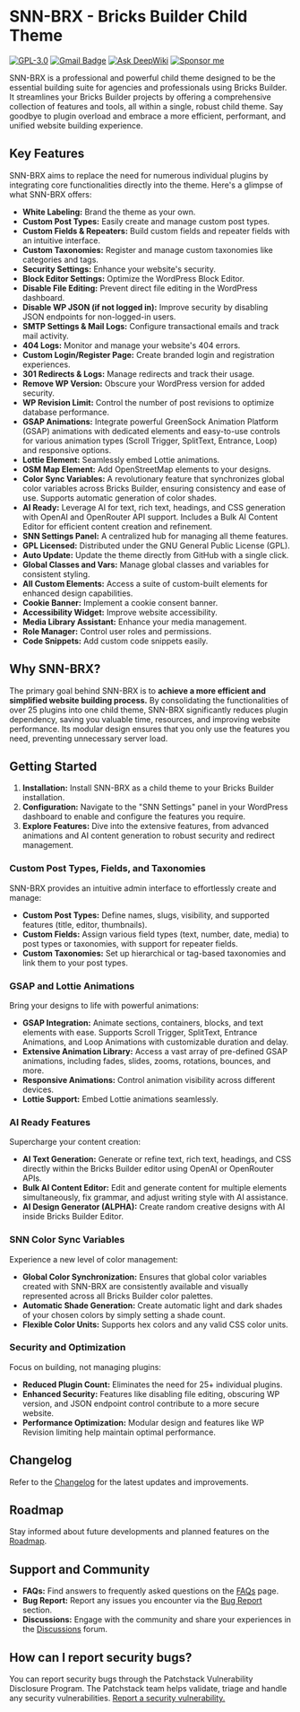# SNN-BRX - Bricks Builder Child Theme

[![GPL-3.0](https://img.shields.io/github/license/ESKYoung/shields-io-visitor-counter?logo=GNU&logoColor=FFFFFF)](https://github.com/sinanisler/snn-brx-child-theme/blob/main/license.txt)
[![Gmail Badge](https://img.shields.io/badge/-Download_Latest_Release-29903b?style=flat&logo=Download&logoColor=white)](https://sinanisler.com/snn-brx-download)
[![Ask DeepWiki](https://deepwiki.com/badge.svg)](https://deepwiki.com/sinanisler/snn-brx-child-theme)
[![Sponsor me](https://img.shields.io/badge/Sponsor_The_Project_❤-GitHub-d46)](https://github.com/sponsors/sinanisler)

 

SNN-BRX is a professional and powerful child theme designed to be the essential building suite for agencies and professionals using Bricks Builder. It streamlines your Bricks Builder projects by offering a comprehensive collection of features and tools, all within a single, robust child theme. Say goodbye to plugin overload and embrace a more efficient, performant, and unified website building experience.

## Key Features

SNN-BRX aims to replace the need for numerous individual plugins by integrating core functionalities directly into the theme. Here's a glimpse of what SNN-BRX offers:

*   **White Labeling:** Brand the theme as your own.
*   **Custom Post Types:** Easily create and manage custom post types.
*   **Custom Fields & Repeaters:** Build custom fields and repeater fields with an intuitive interface.
*   **Custom Taxonomies:** Register and manage custom taxonomies like categories and tags.
*   **Security Settings:** Enhance your website's security.
*   **Block Editor Settings:** Optimize the WordPress Block Editor.
*   **Disable File Editing:** Prevent direct file editing in the WordPress dashboard.
*   **Disable WP JSON (if not logged in):** Improve security by disabling JSON endpoints for non-logged-in users.
*   **SMTP Settings & Mail Logs:** Configure transactional emails and track mail activity.
*   **404 Logs:** Monitor and manage your website's 404 errors.
*   **Custom Login/Register Page:** Create branded login and registration experiences.
*   **301 Redirects & Logs:** Manage redirects and track their usage.
*   **Remove WP Version:** Obscure your WordPress version for added security.
*   **WP Revision Limit:** Control the number of post revisions to optimize database performance.
*   **GSAP Animations:** Integrate powerful GreenSock Animation Platform (GSAP) animations with dedicated elements and easy-to-use controls for various animation types (Scroll Trigger, SplitText, Entrance, Loop) and responsive options.
*   **Lottie Element:** Seamlessly embed Lottie animations.
*   **OSM Map Element:** Add OpenStreetMap elements to your designs.
*   **Color Sync Variables:** A revolutionary feature that synchronizes global color variables across Bricks Builder, ensuring consistency and ease of use. Supports automatic generation of color shades.
*   **AI Ready:** Leverage AI for text, rich text, headings, and CSS generation with OpenAI and OpenRouter API support. Includes a Bulk AI Content Editor for efficient content creation and refinement.
*   **SNN Settings Panel:** A centralized hub for managing all theme features.
*   **GPL Licensed:** Distributed under the GNU General Public License (GPL).
*   **Auto Update:** Update the theme directly from GitHub with a single click.
*   **Global Classes and Vars:** Manage global classes and variables for consistent styling.
*   **All Custom Elements:** Access a suite of custom-built elements for enhanced design capabilities.
*   **Cookie Banner:** Implement a cookie consent banner.
*   **Accessibility Widget:** Improve website accessibility.
*   **Media Library Assistant:** Enhance your media management.
*   **Role Manager:** Control user roles and permissions.
*   **Code Snippets:** Add custom code snippets easily.

## Why SNN-BRX?

The primary goal behind SNN-BRX is to **achieve a more efficient and simplified website building process.** By consolidating the functionalities of over 25 plugins into one child theme, SNN-BRX significantly reduces plugin dependency, saving you valuable time, resources, and improving website performance. Its modular design ensures that you only use the features you need, preventing unnecessary server load.

## Getting Started

1.  **Installation:** Install SNN-BRX as a child theme to your Bricks Builder installation.
2.  **Configuration:** Navigate to the "SNN Settings" panel in your WordPress dashboard to enable and configure the features you require.
3.  **Explore Features:** Dive into the extensive features, from advanced animations and AI content generation to robust security and redirect management.


### Custom Post Types, Fields, and Taxonomies

SNN-BRX provides an intuitive admin interface to effortlessly create and manage:

*   **Custom Post Types:** Define names, slugs, visibility, and supported features (title, editor, thumbnails).
*   **Custom Fields:** Assign various field types (text, number, date, media) to post types or taxonomies, with support for repeater fields.
*   **Custom Taxonomies:** Set up hierarchical or tag-based taxonomies and link them to your post types.

### GSAP and Lottie Animations

Bring your designs to life with powerful animations:

*   **GSAP Integration:** Animate sections, containers, blocks, and text elements with ease. Supports Scroll Trigger, SplitText, Entrance Animations, and Loop Animations with customizable duration and delay.
*   **Extensive Animation Library:** Access a vast array of pre-defined GSAP animations, including fades, slides, zooms, rotations, bounces, and more.
*   **Responsive Animations:** Control animation visibility across different devices.
*   **Lottie Support:** Embed Lottie animations seamlessly.

### AI Ready Features

Supercharge your content creation:

*   **AI Text Generation:** Generate or refine text, rich text, headings, and CSS directly within the Bricks Builder editor using OpenAI or OpenRouter APIs.
*   **Bulk AI Content Editor:** Edit and generate content for multiple elements simultaneously, fix grammar, and adjust writing style with AI assistance.
*   **AI Design Generator (ALPHA):** Create random creative designs with AI inside Bricks Builder Editor.

### SNN Color Sync Variables

Experience a new level of color management:

*   **Global Color Synchronization:** Ensures that global color variables created with SNN-BRX are consistently available and visually represented across all Bricks Builder color palettes.
*   **Automatic Shade Generation:** Create automatic light and dark shades of your chosen colors by simply setting a shade count.
*   **Flexible Color Units:** Supports hex colors and any valid CSS color units.

### Security and Optimization

Focus on building, not managing plugins:

*   **Reduced Plugin Count:** Eliminates the need for 25+ individual plugins.
*   **Enhanced Security:** Features like disabling file editing, obscuring WP version, and JSON endpoint control contribute to a more secure website.
*   **Performance Optimization:** Modular design and features like WP Revision limiting help maintain optimal performance.

## Changelog

Refer to the [Changelog](https://github.com/sinanisler/snn-brx-child-theme/releases) for the latest updates and improvements.

## Roadmap

Stay informed about future developments and planned features on the [Roadmap](https://sinanisler.com/snn-brx/#roadmap).

## Support and Community

*   **FAQs:** Find answers to frequently asked questions on the [FAQs](https://sinanisler.com/snn-brx/#faq) page.
*   **Bug Report:** Report any issues you encounter via the [Bug Report](https://github.com/sinanisler/snn-brx-child-theme/issues) section.
*   **Discussions:** Engage with the community and share your experiences in the [Discussions](https://github.com/sinanisler/snn-brx-child-theme/discussions/) forum.





## How can I report security bugs?

You can report security bugs through the Patchstack Vulnerability Disclosure Program. The Patchstack team helps validate, triage and handle any security vulnerabilities. [Report a security vulnerability.](https://patchstack.com/database/vdp/d0bb078b-0841-4526-ab62-6e39cf6a9579)
